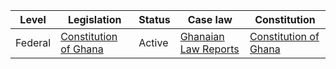 | Level | Legislation | Status | Case law | Constitution |
|---|---|---|---|---|
| Federal | [Constitution of Ghana](https://www.ghana.gov.gh/legislation/constitution) | Active | [Ghanaian Law Reports](https://ghanalaw.com/ghanaian-law-reports/) | [Constitution of Ghana](https://www.ghana.gov.gh/legislation/constitution) |